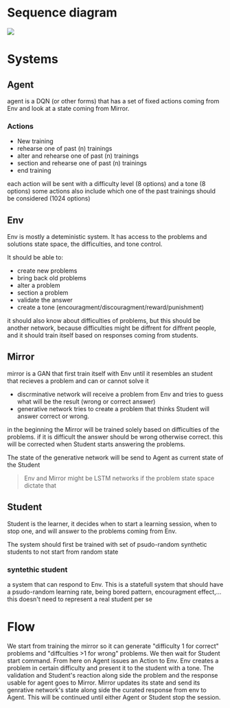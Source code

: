 # Sequence diagram

[![](https://mermaid.ink/img/eyJjb2RlIjoic2VxdWVuY2VEaWFncmFtXG4gICAgU3R1ZGVudC0-PitFbnY6IFN0YXJ0IFNlc3Npb25cbiAgICBFbnYtPj4rQWdlbnQ6IG1lZGl1bSByZXdhcmRcbiAgICBBZ2VudC0-PitFbnY6IFF1aXogKGRpZmZpY3VsdHkgbGV2ZWwpIChUb25lKVxuICAgIEVudi0-PitTdHVkZW50OiBSZXF1ZXN0XG4gICAgU3R1ZGVudC0-PitFbnY6IFJlc3VsdFxuICAgIEVudi0-PitBZ2VudDogQmlnIHJld2FyZCBvbiBwYXNzIHNtYWxsIG1pbnVzIHJld2FyZCBvbiBmYWlsXG4gICAgQWdlbnQtPj4rRW52OiBOZXcgdHJhaW5pbmcgKGRpZmZpY3VsdHkgbGV2ZWwpIChUb25lKVxuICAgIEVudi0-PitTdHVkZW50OiBSZXF1ZXN0XG4gICAgU3R1ZGVudC0-PitFbnY6IFJlc3VsdFxuICAgIEVudi0-PitBZ2VudDogc21hbGwgcmV3YXJkIG9uIHBhc3Mgc21hbGwgcmV3YXJkIG9uIGZhaWxcbiAgICBBZ2VudC0-PitFbnY6IFJlaGVhcnNlIHBhc3QgKG4pIHRyYWluaW5nIChkaWZmaWN1bHR5IGxldmVsKSAoVG9uZSlcbiAgICBFbnYtPj4rU3R1ZGVudDogUmVxdWVzdFxuICAgIFN0dWRlbnQtPj4rRW52OiBSZXN1bHRcbiAgICBFbnYtPj4rQWdlbnQ6IHNtYWxsIG1pbnVzIHJld2FyZCBvbiBwYXNzIG1lZGl1bSBtaW51cyByZXdhcmQgb24gZmFpbFxuICAgIEFnZW50LT4-K0VudjogQWx0ZXIgcHJldmlvdXMgKG4pIHRyYWluaW5nIChkaWZmaWN1bHR5IGxldmVsKSAoVG9uZSlcbiAgICBFbnYtPj4rU3R1ZGVudDogUmVxdWVzdFxuICAgIFN0dWRlbnQtPj4rRW52OiBSZXN1bHRcbiAgICBFbnYtPj4rQWdlbnQ6IHNtYWxsIHJld2FyZCBvbiBwYXNzIHNtYWxsIHJld2FyZCBvbiBmYWlsXG4gICAgQWdlbnQtPj4rRW52OiBTZWN0aW9uIHByZXZpb3VzIChuKSB0cmFpbmluZyAoZGlmZmljdWx0eSBsZXZlbCkgKFRvbmUpXG4gICAgRW52LT4-K1N0dWRlbnQ6IFJlcXVlc3RcbiAgICBTdHVkZW50LT4-K0VudjogUmVzdWx0XG4gICAgRW52LT4-K0FnZW50OiBzbWFsbCByZXdhcmQgb24gcGFzcyBzbWFsbCByZXdhcmQgb24gZmFpbFxuICAgIEFnZW50LT4-K0VudjogQWx0ZXIgcHJldmlvdXMgc2Vzc2lvbiAobikgdHJhaW5pbmcgKGRpZmZpY3VsdHkgbGV2ZWwpIChUb25lKVxuICAgIEVudi0-PitTdHVkZW50OiBSZXF1ZXN0XG4gICAgU3R1ZGVudC0-PitFbnY6IFJlc3VsdFxuICAgIEVudi0-PitBZ2VudDogc21hbGwgcmV3YXJkIG9uIHBhc3Mgc21hbGwgcmV3YXJkIG9uIGZhaWxcbiAgICBBZ2VudC0-PitFbnY6IEVuZCB0aGUgc2Vzc2lvblxuICAgIFN0dWRlbnQtPj4rRW52OiBFbmQgU2Vzc2lvblxuICAgIEVudi0-PitBZ2VudDogc21hbGwgbWludXMgcmV3YXJkXG4gICAgU3R1ZGVudC0-PitFbnY6IFNwaXRiYWxsXG4gICAgRW52LT4-K0FnZW50OiBiaWcgbWludXMgcmV3YXJkXG4gICAgU3R1ZGVudC0-PitNaXI6IFJpZ2h0L1dyb25nXG4gICAgRW52LT4-K01pcjogUHJvYmxlbVxuICAgIE1pci0-PitBZ2VudDogU3RhdGVcbiAgICBcbiIsIm1lcm1haWQiOnsidGhlbWUiOiJkYXJrIn0sInVwZGF0ZUVkaXRvciI6ZmFsc2UsImF1dG9TeW5jIjp0cnVlLCJ1cGRhdGVEaWFncmFtIjpmYWxzZX0)](https://mermaid.live/edit/#eyJjb2RlIjoic2VxdWVuY2VEaWFncmFtXG4gICAgU3R1ZGVudC0-PitFbnY6IFN0YXJ0IFNlc3Npb25cbiAgICBFbnYtPj4rQWdlbnQ6IG1lZGl1bSByZXdhcmRcbiAgICBBZ2VudC0-PitFbnY6IFF1aXogKGRpZmZpY3VsdHkgbGV2ZWwpIChUb25lKVxuICAgIEVudi0-PitTdHVkZW50OiBSZXF1ZXN0XG4gICAgU3R1ZGVudC0-PitFbnY6IFJlc3VsdFxuICAgIEVudi0-PitBZ2VudDogQmlnIHJld2FyZCBvbiBwYXNzIHNtYWxsIG1pbnVzIHJld2FyZCBvbiBmYWlsXG4gICAgQWdlbnQtPj4rRW52OiBOZXcgdHJhaW5pbmcgKGRpZmZpY3VsdHkgbGV2ZWwpIChUb25lKVxuICAgIEVudi0-PitTdHVkZW50OiBSZXF1ZXN0XG4gICAgU3R1ZGVudC0-PitFbnY6IFJlc3VsdFxuICAgIEVudi0-PitBZ2VudDogc21hbGwgcmV3YXJkIG9uIHBhc3Mgc21hbGwgcmV3YXJkIG9uIGZhaWxcbiAgICBBZ2VudC0-PitFbnY6IFJlaGVhcnNlIHBhc3QgKG4pIHRyYWluaW5nIChkaWZmaWN1bHR5IGxldmVsKSAoVG9uZSlcbiAgICBFbnYtPj4rU3R1ZGVudDogUmVxdWVzdFxuICAgIFN0dWRlbnQtPj4rRW52OiBSZXN1bHRcbiAgICBFbnYtPj4rQWdlbnQ6IHNtYWxsIG1pbnVzIHJld2FyZCBvbiBwYXNzIG1lZGl1bSBtaW51cyByZXdhcmQgb24gZmFpbFxuICAgIEFnZW50LT4-K0VudjogQWx0ZXIgcHJldmlvdXMgKG4pIHRyYWluaW5nIChkaWZmaWN1bHR5IGxldmVsKSAoVG9uZSlcbiAgICBFbnYtPj4rU3R1ZGVudDogUmVxdWVzdFxuICAgIFN0dWRlbnQtPj4rRW52OiBSZXN1bHRcbiAgICBFbnYtPj4rQWdlbnQ6IHNtYWxsIHJld2FyZCBvbiBwYXNzIHNtYWxsIHJld2FyZCBvbiBmYWlsXG4gICAgQWdlbnQtPj4rRW52OiBTZWN0aW9uIHByZXZpb3VzIChuKSB0cmFpbmluZyAoZGlmZmljdWx0eSBsZXZlbCkgKFRvbmUpXG4gICAgRW52LT4-K1N0dWRlbnQ6IFJlcXVlc3RcbiAgICBTdHVkZW50LT4-K0VudjogUmVzdWx0XG4gICAgRW52LT4-K0FnZW50OiBzbWFsbCByZXdhcmQgb24gcGFzcyBzbWFsbCByZXdhcmQgb24gZmFpbFxuICAgIEFnZW50LT4-K0VudjogQWx0ZXIgcHJldmlvdXMgc2Vzc2lvbiAobikgdHJhaW5pbmcgKGRpZmZpY3VsdHkgbGV2ZWwpIChUb25lKVxuICAgIEVudi0-PitTdHVkZW50OiBSZXF1ZXN0XG4gICAgU3R1ZGVudC0-PitFbnY6IFJlc3VsdFxuICAgIEVudi0-PitBZ2VudDogc21hbGwgcmV3YXJkIG9uIHBhc3Mgc21hbGwgcmV3YXJkIG9uIGZhaWxcbiAgICBBZ2VudC0-PitFbnY6IEVuZCB0aGUgc2Vzc2lvblxuICAgIFN0dWRlbnQtPj4rRW52OiBFbmQgU2Vzc2lvblxuICAgIEVudi0-PitBZ2VudDogc21hbGwgbWludXMgcmV3YXJkXG4gICAgU3R1ZGVudC0-PitFbnY6IFNwaXRiYWxsXG4gICAgRW52LT4-K0FnZW50OiBiaWcgbWludXMgcmV3YXJkXG4gICAgU3R1ZGVudC0-PitNaXI6IFJpZ2h0L1dyb25nXG4gICAgRW52LT4-K01pcjogUHJvYmxlbVxuICAgIE1pci0-PitBZ2VudDogU3RhdGVcbiAgICBcbiIsIm1lcm1haWQiOiJ7XG4gIFwidGhlbWVcIjogXCJkYXJrXCJcbn0iLCJ1cGRhdGVFZGl0b3IiOmZhbHNlLCJhdXRvU3luYyI6dHJ1ZSwidXBkYXRlRGlhZ3JhbSI6ZmFsc2V9)

# Systems

## Agent
agent is a DQN (or other forms) that has a set of fixed actions coming from Env and look at a state coming from Mirror.

### Actions
- New training
- rehearse one of past (n) trainings
- alter and rehearse one of past (n) trainings
- section and rehearse one of past (n) trainings
- end training

each action will be sent with a difficulty level (8 options) and a tone (8 options)
some actions also include which one of the past trainings should be considered (1024 options)

## Env
 Env is mostly a deteministic system. It has access to the problems and solutions state space, the difficulties, and tone control.

 It should be able to:
 - create new problems
 - bring back old problems
 - alter a problem
 - section a problem
 - validate the answer
 - create a tone (encouragment/discouragment/reward/punishment)

 it should also know about difficulties of problems, but this should be another network, because difficulties might be diffrent for diffrent people, and it should train itself based on responses coming from students.

## Mirror
mirror is a GAN that first train itself with Env until it resembles an student that recieves a problem and can or cannot solve it
- discrminative network will receive a problem from Env and tries to guess what will be the result (wrong or correct answer)
- generative network tries to create a problem that thinks Student will answer correct or wrong.

in the beginning the Mirror will be trained solely based on difficulties of the problems. if it is difficult the answer should be wrong otherwise correct. this will be corrected when Student starts answering the problems.

The state of the generative network will be send to Agent as current state of the Student

> Env and Mirror might be LSTM networks if the problem state space dictate that

## Student
Student is the learner, it decides when to start a learning session, when to stop one, and will answer to the problems coming from Env.

The system should first be trained with set of psudo-random synthetic students to not start from random state

### syntethic student
a system that can respond to Env. This is a statefull system that should have a psudo-random learning rate, being bored pattern, encouragment effect,...
this doesn't need to represent a real student per se

# Flow

We start from training the mirror so it can generate "difficulty 1 for correct" problems and "diffculties >1 for wrong" problems. We then wait for Student start command. From here on Agent issues an Action to Env. Env creates a problem in certain difficulty and present it to the student with a tone. The validation and Student's reaction along side the problem and the response usable for agent goes to Mirror. Mirror updates its state and send its genrative network's state along side the curated response from env to Agent. This will be continued until either Agent or Student stop the session.